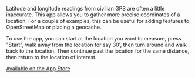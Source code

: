 Latitude and longitude readings from civilian GPS are often a little inaccurate. This app allows you to gather more precise coordinates of a location. For a couple of examples, this can be useful for adding features to OpenStreetMap or placing a geocache. 

To use the app, you can start at the location you want to measure, press "Start", walk away from the location for say 30', then turn around and walk back to the location. Then continue past the location for the same distance, then return to the location of interest.

[Available on the App Store](http://appstore.com/proximityvizllc/gpsaverager/)